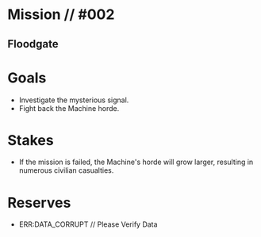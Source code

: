 # Mission // #002
## Floodgate
# Goals
- Investigate the mysterious signal.
- Fight back the Machine horde.

# Stakes
- If the mission is failed, the Machine's horde will grow larger, resulting in numerous civilian casualties.

# Reserves
- ERR:DATA_CORRUPT // Please Verify Data

